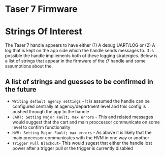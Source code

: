 # Taser 7 Firmware 

# Strings Of Interest

The Taser 7 handle appears to have either (1) A debug UART/LOG or (2) A log that is kept on the app side which the handle sends messages to. It is possible the handle impliements both of these logging stratergies. Below is a list of strings that appear in the firmware of the t7 handle and some assumptions about the.

## A list of strings and guesses to be confirmed in the future
- `Writing default agency settings` - It is assumed the handle can be configured centrally at agency/department level and this config is pushed through the app to the handle
- `CART: Setting Major Fault; max errors`	- This and related messages would suggest that the cart and main proccessor communicate on some level to confirm functionality
- `HVM: Setting Major Fault; max errors` - As above it is likely that the main processor communicates with the HVM in one way or another
- `Trigger Pull Blackout`- This would sugest that either the handle lost power after a trigger pull or the trigger is currently disabled
